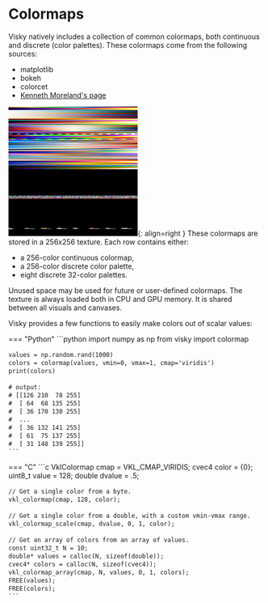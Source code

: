 # Colormaps

Visky natively includes a collection of common colormaps, both continuous and discrete (color palettes). These colormaps come from the following sources:

* matplotlib
* bokeh
* colorcet
* [Kenneth Moreland's page](https://www.kennethmoreland.com/color-advice/)

![Colormap texture](../images/color_texture.png){: align=right }
These colormaps are stored in a 256x256 texture. Each row contains either:

* a 256-color continuous colormap,
* a 256-color discrete color palette,
* eight discrete 32-color palettes.

Unused space may be used for future or user-defined colormaps. The texture is always loaded both in CPU and GPU memory. It is shared between all visuals and canvases.

Visky provides a few functions to easily make colors out of scalar values:

=== "Python"
    ```python
    import numpy as np
    from visky import colormap

    values = np.random.rand(1000)
    colors = colormap(values, vmin=0, vmax=1, cmap='viridis')
    print(colors)

    # output:
    # [[126 210  78 255]
    #  [ 64  68 135 255]
    #  [ 36 170 130 255]
    #  ...
    #  [ 36 132 141 255]
    #  [ 61  75 137 255]
    #  [ 31 148 139 255]]
    ```

=== "C"
    ```c
    VklColormap cmap = VKL_CMAP_VIRIDIS;
    cvec4 color = {0};
    uint8_t value = 128;
    double dvalue = .5;

    // Get a single color from a byte.
    vkl_colormap(cmap, 128, color);

    // Get a single color from a double, with a custom vmin-vmax range.
    vkl_colormap_scale(cmap, dvalue, 0, 1, color);

    // Get an array of colors from an array of values.
    const uint32_t N = 10;
    double* values = calloc(N, sizeof(double));
    cvec4* colors = calloc(N, sizeof(cvec4));
    vkl_colormap_array(cmap, N, values, 0, 1, colors);
    FREE(values);
    FREE(colors);
    ```

<!-- The list of colormaps is generated in a mkdocs hook from utils/export_colormap.py -->
